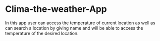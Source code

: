 # Clima-the-weather-App
In this app user can access the temperature of current location as well as can search a location by giving name and will be able to access the temperature of the desired location.
